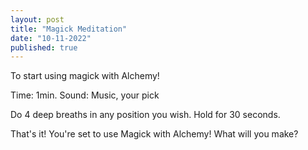 ```yaml
---
layout: post
title: "Magick Meditation"
date: "10-11-2022"
published: true
---
```


To start using magick with Alchemy!

Time: 1min.
Sound: Music, your pick

Do 4 deep breaths in any position you wish. Hold for 30 seconds.

That's it! You're set to use Magick with Alchemy! What will you make?
